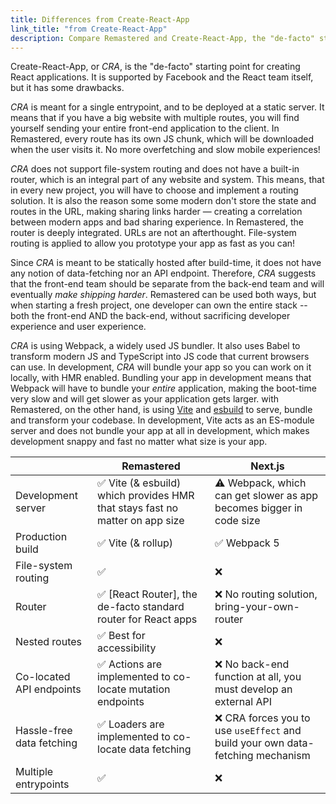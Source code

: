```yaml
---
title: Differences from Create-React-App
link_title: "from Create-React-App"
description: Compare Remastered and Create-React-App, the "de-facto" starting point for creating React applications. CRA is supported by Facebook and the React team itself, but it has some drawbacks.
---
```


Create-React-App, or _CRA_, is the "de-facto" starting point for creating React applications. It is supported by Facebook and the React team itself, but it has some drawbacks.

_CRA_ is meant for a single entrypoint, and to be deployed at a static server. It means that if you have a big website with multiple routes, you will find yourself sending your entire front-end application to the client. In Remastered, every route has its own JS chunk, which will be downloaded when the user visits it. No more overfetching and slow mobile experiences!

_CRA_ does not support file-system routing and does not have a built-in router, which is an integral part of any website and system. This means, that in every new project, you will have to choose and implement a routing solution. It is also the reason some some modern don't store the state and routes in the URL, making sharing links harder — creating a correlation between modern apps and bad sharing experience. In Remastered, the router is deeply integrated. URLs are not an afterthought. File-system routing is applied to allow you prototype your app as fast as you can!

Since _CRA_ is meant to be statically hosted after build-time, it does not have any notion of data-fetching nor an API endpoint. Therefore, _CRA_ suggests that the front-end team should be separate from the back-end team and will eventually _make shipping harder_. Remastered can be used both ways, but when starting a fresh project, one developer can own the entire stack -- both the front-end AND the back-end, without sacrificing developer experience and user experience.

_CRA_ is using Webpack, a widely used JS bundler. It also uses Babel to transform modern JS and TypeScript into JS code that current browsers can use. In development, _CRA_ will bundle your app so you can work on it locally, with HMR enabled. Bundling your app in development means that Webpack will have to bundle your _entire_ application, making the boot-time very slow and will get slower as your application gets larger. with Remastered, on the other hand, is using [Vite] and [esbuild] to serve, bundle and transform your codebase. In development, Vite acts as an ES-module server and does not bundle your app at all in development, which makes development snappy and fast no matter what size is your app.

|                           | Remastered                                                                                   | Next.js                                                                          |
| ------------------------- | -------------------------------------------------------------------------------------------- | -------------------------------------------------------------------------------- |
| Development server        | :white_check_mark: Vite (& esbuild) which provides HMR that stays fast no matter on app size | :warning: Webpack, which can get slower as app becomes bigger in code size       |
| Production build          | :white_check_mark: Vite (& rollup)                                                           | :white_check_mark: Webpack 5                                                     |
| File-system routing       | :white_check_mark:                                                                           | :x:                                                                              |
| Router                    | :white_check_mark: [React Router], the de-facto standard router for React apps               | :x: No routing solution, bring-your-own-router                                   |
| Nested routes             | :white_check_mark: Best for accessibility                                                    | :x:                                                                              |
| Co-located API endpoints  | :white_check_mark: Actions are implemented to co-locate mutation endpoints                   | :x: No back-end function at all, you must develop an external API                |
| Hassle-free data fetching | :white_check_mark: Loaders are implemented to co-locate data fetching                        | :x: CRA forces you to use `useEffect` and build your own data-fetching mechanism |
| Multiple entrypoints      | :white_check_mark:                                                                           | :x:                                                                              |

[vite]: https://vitejs.dev
[esbuild]: https://esbuild.github.io/
